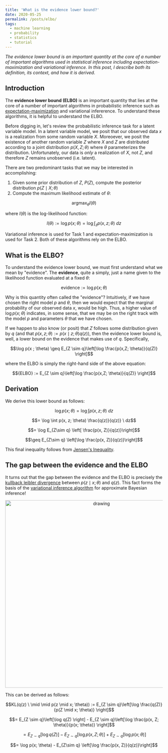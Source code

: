 ```yaml
---
title: 'What is the evidence lower bound?'
date: 2020-05-25
permalink: /posts/elbo/
tags:
  - machine learning
  - probability
  - statistics
  - tutorial
---
```


*The evidence lower bound is an important quantity at the core of a number of important algorithms used in statistical inference including expectation-maximization and variational inference. In this post, I describe both its definition, its context, and how it is derived.*

Introduction
----------

The **evidence lower bound (ELBO)** is an important quantity that lies at the core of a number of important algorithms in probabilistic inference such as [expectation-maximization](https://mbernste.github.io/posts/em/) and variational infererence. To understand these algorithms, it is helpful to understand the ELBO.

Before digging in, let's review the probabilistic inference task for a latent variable model. In a latent variable model, we posit that our observed data $x$ is a realization from some random variable $X$. Moreoever, we posit the existence of another random variable $Z$ where $X$ and $Z$ are distributed according to a joint distribution $p(X, Z; \theta)$ where $\theta$ parameterizes the distribution.  Unfortunately, our data is *only* a realization of $X$, not $Z$, and therefore $Z$ remains unobserved (i.e. latent).

There are two predominant tasks that we may be interested in accomplishing:
1. Given some prior distribution of $Z$, $P(Z)$, compute the posterior distribution $p(Z \mid X ; \theta)$
2. Compute the maximum likelihood estimate of $\theta$: 

$$\text{argmax}_\theta l(\theta)$$

where $l(\theta)$ is the log-likelihood function:

$$l(\theta) := \log p(x ; \theta) = \log \int_z p(x, z; \theta) \ dz$$

Variational inference is used for Task 1 and expectation-maximization is used for Task 2. Both of these algorithms rely on the ELBO.

What is the ELBO?
-------------

To understand the evidence lower bound, we must first understand what we mean by "evidence".  The **evidence**, quite a simply, just a name given to the likelihood function evaluated at a fixed $\theta$:

$$\text{evidence} := \log p(x ; \theta)$$

Why is this quantity often called the "evidence"? Intuitively, if we have chosen the right model $p$ and $\theta$, then we would expect that the marginal probability of our observed data $x$, would be high. Thus, a higher value of $\log p(x ; \theta)$ indicates, in some sense, that we may be on the right track with the model $p$ and parameters $\theta$ that we have chosen.

If we happen to also know (or posit) that $Z$ follows some distribution given by $q$ (and that $p(x, z; \theta) := p(x \mid z ; \theta)q(z)$), then the evidence lower bound is, well, a lower bound on the evidence that makes use of $q$.  Specifically, 

$$\log p(x ; \theta) \geq E_{Z \sim q}\left[\log \frac{p(x,Z; \theta)}{q(Z)} \right]$$

where the ELBO is simply the right-hand side of the above equation:

$${ELBO} := E_{Z \sim q}\left[\log \frac{p(x,Z; \theta)}{q(Z)} \right]$$

Derivation
-------------

We derive this lower bound as follows:

$$\log p(x; \theta) = \log \int p(x, z; \theta) \ dz$$

$$= \log \int p(x, z; \theta) \frac{q(z)}{q(z)} \ dz$$

$$= \log E_{Z\sim q} \left[ \frac{p(x, Z)}{q(z)}\right]$$

$$\geq E_{Z\sim q} \left[\log \frac{p(x, Z)}{q(z)}\right]$$

This final inequality follows from [Jensen's Inequality](https://en.wikipedia.org/wiki/Jensen%27s_inequality).

The gap between the evidence and the ELBO
-------------

It turns out that the gap between the evidence and the ELBO is precisely the [kullback leibler divergence]() between $p(z \mid x; \theta)$ and $q(z)$.  This fact forms the basis of the [variational inference algorithm](https://en.wikipedia.org/wiki/Variational_Bayesian_methods) for approximate Bayesian inference!

<center><img src="https://raw.githubusercontent.com/mbernste/mbernste.github.io/master/images/ELBO_evidence_gap.png" alt="drawing" width="600"/></center>

This can be derived as follows:

$$KL(q(z) \ \mid \mid p(z \mid x; \theta)) := E_{Z \sim q}\left[\log \frac{q(Z)}{p(Z \mid x; \theta)} \right]$$

$$= E_{Z \sim q}\left[\log q(Z) \right] - E_{Z \sim q}\left[\log \frac{p(x, Z; \theta)}{p(x; \theta)} \right]$$

$$= E_{Z \sim q}\left[\log q(Z) \right] - E_{Z \sim q}\left[\log p(x, Z; \theta) \right] +  E_{Z \sim q}\left[\log p(x; \theta) \right]$$

$$= \log p(x; \theta) -  E_{Z\sim q} \left[\log \frac{p(x, Z)}{q(z)}\right]$$


